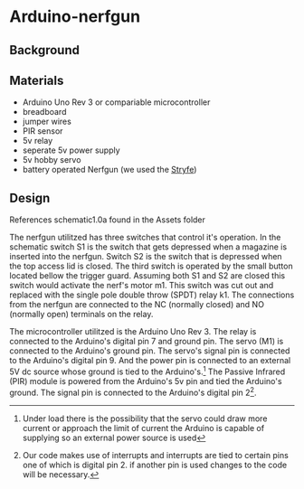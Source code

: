 # Arduino-nerfgun
## Background
## Materials
+ Arduino Uno Rev 3 or compariable microcontroller
+ breadboard
+ jumper wires
+ PIR sensor
+ 5v relay
+ seperate 5v power supply
+ 5v hobby servo
+ battery operated Nerfgun (we used the [Stryfe](https://nerf.fandom.com/wiki/Stryfe_(N-Strike_Elite)))
## Design
References schematic1.0a found in the Assets folder

The nerfgun utilitzed has three switches that control it's operation. In the schematic switch S1 is the switch that gets depressed when a magazine is inserted into the nerfgun. Switch S2 is the switch that is depressed when the top access lid is closed. 
The third switch is operated by the small button located bellow the trigger guard. Assuming both S1 and S2 are closed this switch would activate the nerf's motor m1. This switch was cut out and replaced with the single pole double throw (SPDT) relay k1.
The connections from the nerfgun are connected to the NC (normally closed) and NO (normally open) terminals on the relay.

The microcontroller utilitzed is the Arduino Uno Rev 3. The relay is connected to the Arduino's digital pin 7 and ground pin.
The servo (M1) is connected to the Arduino's ground pin. The servo's signal pin is connected to the Arduino's digital pin 9. And the power pin is connected to an external 5V dc source whose ground is tied to the Arduino's.[^1]
The Passive Infrared (PIR) module is powered from the Arduino's 5v pin and tied the Arduino's ground. The signal pin is connected to the Arduino's digital pin 2[^2].


[^1]: Under load there is the possibility that the servo could draw more current or approach the limit of current the Arduino is capable of supplying so an external power source is used
[^2]: Our code makes use of interrupts and interrupts are tied to certain pins one of which is digital pin 2. if another pin is used changes to the code will be necessary.